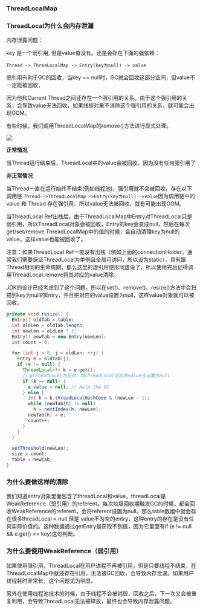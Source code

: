 ### ThreadLocalMap



### ThreadLocal为什么会内存泄漏

内存泄露问题：

 key 是一个弱引用, 但是value值没有。还是会存在下面的强依赖：

```
Thread -> ThreaLocalMap -> Entry(key为null) -> value
```



弱引用有利于GC的回收，当key == null时，GC就会回收这部分空间，但value不一定能被回收，

因为他和Current Thread之间还存在一个强引用的关系。由于这个强引用的关系，会导致value无法回收，如果线程对象不消除这个强引用的关系，就可能会出现OOM。

有些时候，我们调用ThreadLocalMap的remove()方法进行显式处理。

![](https://youpaiyun.zongqilive.cn/image/20201214094343.png)



**正常情况**

当Thread运行结束后，ThreadLocal中的value会被回收，因为没有任何强引用了

**非正常情况**

当Thread一直在运行始终不结束(例如线程池)，强引用就不会被回收，存在以下调用链 `Thread-->ThreadLocalMap-->Entry(key为null)-->value`因为调用链中的 value 和 Thread 存在强引用，所以value无法被回收，就有可能出现OOM。



当ThreadLocal Ref出栈后，由于ThreadLocalMap中Entry对ThreadLocal只是弱引用，所以ThreadLocal对象会被回收，Entry的key会变成null，然后在每次get/set/remove ThreadLocalMap中的值的时候，会自动清理key为null的value，这样value也能被回收了。

注意：如果ThreadLocal Ref一直没有出栈（例如上面的connectionHolder，通常我们需要保证ThreadLocal为单例且全局可访问，所以设为static），具有跟Thread相同的生命周期，那么这里的虚引用便形同虚设了，所以使用完后记得调用ThreadLocal.remove将其对应的value清除。



JDK的设计已经考虑到了这个问题，所以在set()、remove()、resize()方法中会扫描到key为null的Entry，并且把对应的value设置为null，这样value对象就可以被回收。

```java
private void resize() {
  Entry[] oldTab = table;
  int oldLen = oldTab.length;
  int newLen = oldLen * 2;
  Entry[] newTab = new Entry[newLen];
  int count = 0;

  for (int j = 0; j < oldLen; ++j) {
    Entry e = oldTab[j];
    if (e != null) {
      ThreadLocal<?> k = e.get();
      //当ThreadLocal为空时，将ThreadLocal对应的value也设置为null
      if (k == null) {
        e.value = null; // Help the GC
      } else {
        int h = k.threadLocalHashCode & (newLen - 1);
        while (newTab[h] != null)
          h = nextIndex(h, newLen);
        newTab[h] = e;
        count++;
      }
    }
  }

  setThreshold(newLen);
  size = count;
  table = newTab;
}

```



###   为什么要做这样的清除

   我们知道entry对象里面包含了threadLocal和value，threadLocal是WeakReference（弱引用）的referent。每次垃圾回收期触发GC的时候，都会回收WeakReference的referent，会将referent设置为null。那么table数组中就会存在很多threadLocal = null 但是 value不为空的entry，这种entry的存在是没有任何实际价值的。这种数据通过getEntry是获取不到值，因为它里面有if (e != null && e.get() == key)这句判断。

### 为什么要使用WeakReference（弱引用）

   如果使用强引用，ThreadLocal在用户进程不再被引用，但是只要线程不结束，在ThreadLocalMap中就还存在引用，无法被GC回收，会导致内存泄漏。如果用户线程耗时非常长，这个问题尤为明显。

   另外在使用线程池技术的时候，由于线程不会被销毁，回收之后，下一次又会被重复利用，会导致ThreadLocal无法被释放，最终也会导致内存泄露问题。









